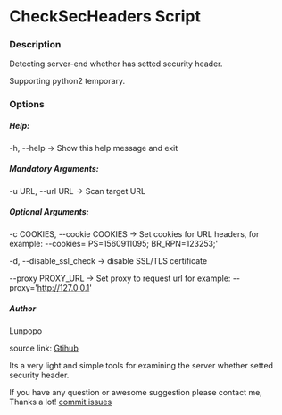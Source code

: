 # CheckSecHeaders Script
### Description
Detecting server-end whether has setted security header.

Supporting python2 temporary.

### Options
##### Help:
-h, --help -> Show this help message and exit

##### Mandatory Arguments:
-u URL, --url URL -> Scan target URL

##### Optional Arguments:
-c COOKIES, --cookie COOKIES -> Set cookies for URL headers, for example: --cookies='PS=1560911095; BR_RPN=123253;'

-d, --disable_ssl_check -> disable SSL/TLS certificate

--proxy PROXY_URL -> Set proxy to request url for example: --proxy='http://127.0.0.1'

##### Author
Lunpopo

source link: [Gtihub](https://github.com/Lunpopo/CheckSecHeaders)

Its a very light and simple tools for examining the server whether setted security header.

If you have any question or awesome suggestion please contact me, Thanks a lot! [commit issues](https://github.com/Lunpopo/CheckSecHeaders/issues)
